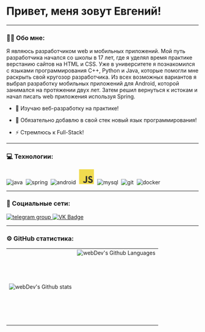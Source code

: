 # Привет, меня зовут Евгений!

---

### :man_technologist: Обо мне:

Я являюсь разработчиком web и мобильных приложений. Мой путь разработчика начался со школы в 17 лет, где я уделял время практике верстанию сайтов на HTML и CSS. Уже в университете я познакомился с языками программирования C++, Python и Java, которые помогли мне раскрыть свой кругозор разработчика. Из всех возможных вариантов я выбрал разработку мобильных приложений для Android, которой занимался на протяжении двух лет. Затем решил вернуться к истокам и начал писать web приложения используя Spring.

- :telescope: Изучаю веб-разработку на практике!

- :seedling: Обязательно добавлю в свой стек новый язык программирования!

- :zap: Стремлюсь к Full-Stack!

---

### 💻 Технологии:

<div>
  <img src="https://github.com/StuffCod3/StuffCod3/blob/main/java (1).png" title="java" alt="java" width="40" height="40"/>&nbsp
  <img src="https://github.com/StuffCod3/StuffCod3/blob/main/spring.svg" title="spring" alt="spring" width="40" height="40"/>&nbsp
  <img src="https://developer.android.com/static/studio/images/android-studio-stable.svg" title="android" alt="android" width="40" height="40"/>&nbsp
  <img src="https://github.com/devicons/devicon/blob/master/icons/javascript/javascript-original.svg" title="javascript" alt="javascript" width="40" height="40"/>&nbsp
  <img src="https://github.com/StuffCod3/StuffCod3/blob/main/mysql.png" title="mysql" alt="mysql" width="40" height="40"/>&nbsp;
  <img src="https://github.com/StuffCod3/StuffCod3/blob/main/git.png" title="git" alt="git" width="40" height="40"/>&nbsp
  <img src="https://github.com/StuffCod3/StuffCod3/blob/main/docker.png" title="docker" alt="docker" width="40" height="40"/>&nbsp
</div>

---

### 🤝 Социальные сети:

<div id="badges">
    <a href="https://t.me/stuff3h" target="_blank">
      <img src="https://github.com/StuffCod3/StuffCod3/blob/main/tg_ic.png" width="40" height="40" alt="telegram group" />
    </a>
    <a href="https://vk.com/3stuff" target="_blank">
      <img src="https://github.com/StuffCod3/StuffCod3/blob/main/vk_ic.png" width="40" height="40" alt="VK Badge"/>
    </a>
</div>

---

### ⚙️ GitHub статистика:

<table>
  <tr>
    <td>
      <img align="left" src="http://github-readme-streak-stats.herokuapp.com?user=StuffCod3&theme=dark&background=000000" alt="webDev's Github stats" />
    </td>
    <td>
      <img height="195px" align="right" alt="webDev's Github Languages" src="https://github-readme-stats-sigma-five.vercel.app/api/top-langs/?username=StuffCod3&layout=compact&theme=vision-friendly-dark" />
    </td>
  </tr>
</table>
